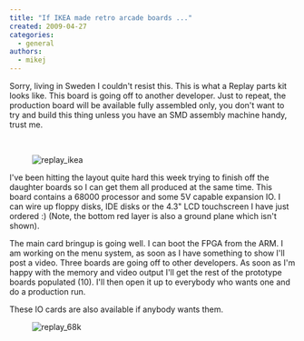 ```yaml
---
title: "If IKEA made retro arcade boards ..."
created: 2009-04-27
categories: 
  - general
authors: 
  - mikej
---
```


Sorry, living in Sweden I couldn't resist this. This is what a Replay parts kit looks like. This board is going off to another developer. Just to repeat, the production board will be available fully assembled only, you don't want to try and build this thing unless you have an SMD assembly machine handy, trust me.

 
<figure>

![replay_ikea](@assets/images/post/replay_ikea.jpg)

</figure>

I've been hitting the layout quite hard this week trying to finish off the daughter boards so I can get them all produced at the same time. This board contains a 68000 processor and some 5V capable expansion IO. I can wire up floppy disks, IDE disks or the 4.3" LCD touchscreen I have just ordered :) (Note, the bottom red layer is also a ground plane which isn't shown). 

The main card bringup is going well. I can boot the FPGA from the ARM. I am working on the menu system, as soon as I have something to show I'll post a video. Three boards are going off to other developers. As soon as I'm happy with the memory and video output I'll get the rest of the prototype boards populated (10). I'll then open it up to everybody who wants one and do a production run.

These IO cards are also available if anybody wants them.

<figure>

![replay_68k](@assets/images/post/replay_68k.jpg)

</figure>
